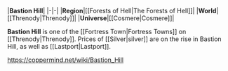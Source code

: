 |**Bastion Hill**|
|-|-|
|**Region**|[[Forests of Hell\|The Forests of Hell]]|
|**World**|[[Threnody\|Threnody]]|
|**Universe**|[[Cosmere\|Cosmere]]|

**Bastion Hill** is one of the [[Fortress Town\|Fortress Towns]] on [[Threnody\|Threnody]].
Prices of [[Silver\|silver]] are on the rise in Bastion Hill, as well as [[Lastport\|Lastport]].



https://coppermind.net/wiki/Bastion_Hill